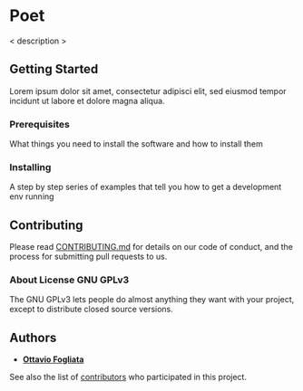 # Poet
< description >

## Getting Started
Lorem ipsum dolor sit amet, consectetur adipisci elit, sed eiusmod tempor incidunt ut labore et dolore magna aliqua. 

### Prerequisites
What things you need to install the software and how to install them

### Installing 
A step by step series of examples that tell you how to get a development env running

## Contributing
Please read [CONTRIBUTING.md](https://github.com/asimovAI/poet/blob/master/CONTRIBUTING.md) for details on our code of conduct, and the process for submitting pull requests to us.

### About License GNU GPLv3
The GNU GPLv3 lets people do almost anything they want with your project, except to distribute closed source versions.

## Authors
* [**Ottavio Fogliata**](https://github.com/ott-fogliata)

See also the list of [contributors](https://github.com/asimovAI/poet/contributors) who participated in this project.

